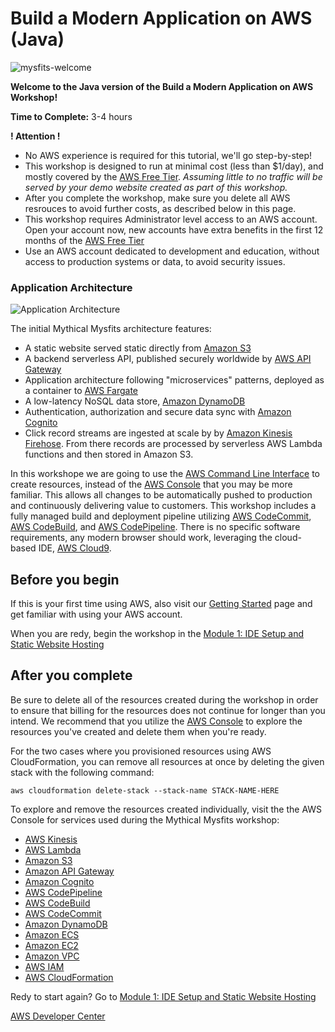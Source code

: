 # Build a Modern Application on AWS (Java)

![mysfits-welcome](/images/module-1/mysfits-welcome.png)

**Welcome to the **Java** version of the Build a Modern Application on AWS Workshop!**

**Time to Complete:** 3-4 hours

**! Attention !**

* No AWS experience is required for this tutorial, we'll go step-by-step!
* This workshop is designed to run at minimal cost (less than $1/day), and mostly covered by the [AWS Free Tier](https://aws.amazon.com/free).
*Assuming little to no traffic will be served by your demo website created as part of this workshop.*
* After you complete the workshop, make sure you delete all AWS resrouces to avoid further costs, as described below in this page.
* This workshop requires Administrator level access to an AWS account. Open your account now, new accounts have extra benefits in the first 12 months of the [AWS Free Tier](https://aws.amazon.com/free/)
* Use an AWS account dedicated to development and education, without access to production systems or data, to avoid security issues. 

### Application Architecture

![Application Architecture](/images/arch-diagram.png)

The initial Mythical Mysfits architecture features:
* A static website served static directly from [Amazon S3](https://aws.amazon.com/s3)
* A backend serverless API, published securely worldwide by [AWS API Gateway](https://aws.amazon.com/api-gateway/) 
* Application architecture following "microservices" patterns, deployed as a container to [AWS Fargate](https://aws.amazon.com/fargate/)
* A low-latency NoSQL data store, [Amazon DynamoDB](https://aws.amazon.com/dynamodb/)
* Authentication, authorization and secure data sync with [Amazon Cognito](https://aws.amazon.com/fargate/)
* Click record streams are ingested at scale by by [Amazon Kinesis Firehose](https://aws.amazon.com/kinesis/data-firehose/). From there records are processed by serverless AWS Lambda functions and then stored in Amazon S3.

In this workshope we are going to use the [AWS Command Line Interface](https://aws.amazon.com/cli/) to create resources, instead of the [AWS Console](https://aws.amazon.com/console/) that you may be more familiar. This allows all changes to be automatically pushed to production and continuously delivering value to customers. This workshop includes a fully managed build and deployment pipeline utilizing [AWS CodeCommit](https://aws.amazon.com/codecommit/), [AWS CodeBuild](https://aws.amazon.com/codebuild/), and [AWS CodePipeline](https://aws.amazon.com/codepipeline/).  There is no specific software requirements, any modern browser should work, leveraging the cloud-based IDE, [AWS Cloud9](https://aws.amazon.com/cloud9/).
 

## Before you begin
If this is your first time using AWS, also visit our [Getting Started](https://aws.amazon.com/getting-started/) page and get familiar with using your AWS account.

When you are redy, begin the workshop in the [Module 1: IDE Setup and Static Website Hosting](/module-1)


## After you complete
Be sure to delete all of the resources created during the workshop in order to ensure that billing for the resources does not continue for longer than you intend.  We recommend that you utilize the [AWS Console](https://aws.amazon.com/console/) to explore the resources you've created and delete them when you're ready.  

For the two cases where you provisioned resources using AWS CloudFormation, you can remove all resources at once by deleting the given stack with the following command:

```
aws cloudformation delete-stack --stack-name STACK-NAME-HERE
```

To explore and remove the resources created individually, visit the the AWS Console for services used during the Mythical Mysfits workshop:
* [AWS Kinesis](https://console.aws.amazon.com/kinesis/home)
* [AWS Lambda](https://console.aws.amazon.com/lambda/home)
* [Amazon S3](https://console.aws.amazon.com/s3/home)
* [Amazon API Gateway](https://console.aws.amazon.com/apigateway/home)
* [Amazon Cognito](https://console.aws.amazon.com/cognito/home)
* [AWS CodePipeline](https://console.aws.amazon.com/codepipeline/home)
* [AWS CodeBuild](https://console.aws.amazon.com/codebuild/home)
* [AWS CodeCommit](https://console.aws.amazon.com/codecommit/home)
* [Amazon DynamoDB](https://console.aws.amazon.com/dynamodb/home)
* [Amazon ECS](https://console.aws.amazon.com/ecs/home)
* [Amazon EC2](https://console.aws.amazon.com/ec2/home)
* [Amazon VPC](https://console.aws.amazon.com/vpc/home)
* [AWS IAM](https://console.aws.amazon.com/iam/home)
* [AWS CloudFormation](https://console.aws.amazon.com/cloudformation/home)


Redy to start again? Go to [Module 1: IDE Setup and Static Website Hosting](/module-1)


[AWS Developer Center](https://developer.aws)
